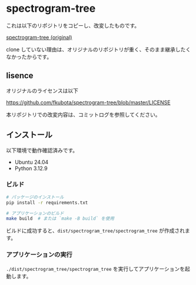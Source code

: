 # spectrogram-tree

これは以下のリポジトリをコピーし、改変したものです。

[spectrogram-tree (original)](https://github.com/fkubota/spectrogram-tree)

clone していない理由は、オリジナルのリポジトリが重く、そのまま継承したくなかったからです。

## lisence

オリジナルのライセンスは以下

https://github.com/fkubota/spectrogram-tree/blob/master/LICENSE

本リポジトリでの改変内容は、コミットログを参照してください。

## インストール

以下環境で動作確認済みです。

- Ubuntu 24.04
- Python 3.12.9

### ビルド

```bash
# パッケージのインストール
pip install -r requirements.txt

# アプリケーションのビルド
make build  # または `make -B build` を使用
```

ビルドに成功すると、`dist/spectrogram_tree/spectrogram_tree` が作成されます。

### アプリケーションの実行

`./dist/spectrogram_tree/spectrogram_tree` を実行してアプリケーションを起動します。
